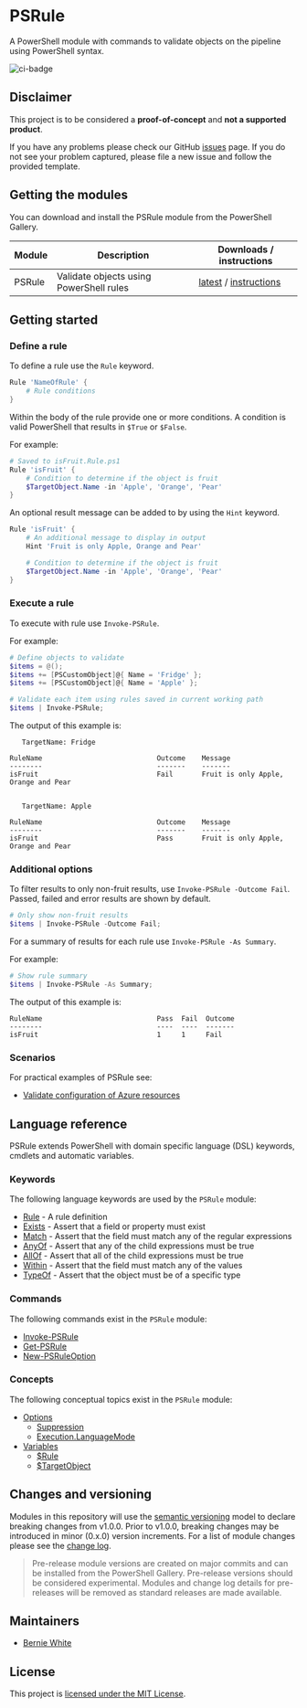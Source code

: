 # PSRule

A PowerShell module with commands to validate objects on the pipeline using PowerShell syntax.

![ci-badge]

## Disclaimer

This project is to be considered a **proof-of-concept** and **not a supported product**.

If you have any problems please check our GitHub [issues](https://github.com/BernieWhite/PSRule/issues) page. If you do not see your problem captured, please file a new issue and follow the provided template.

## Getting the modules

You can download and install the PSRule module from the PowerShell Gallery.

Module | Description | Downloads / instructions
------ | ----------- | ------------------------
PSRule | Validate objects using PowerShell rules | [latest][psg-psrule] / [instructions][install]

## Getting started

### Define a rule

To define a rule use the `Rule` keyword.

```powershell
Rule 'NameOfRule' {
    # Rule conditions
}
```

Within the body of the rule provide one or more conditions. A condition is valid PowerShell that results in `$True` or `$False`.

For example:

```powershell
# Saved to isFruit.Rule.ps1
Rule 'isFruit' {
    # Condition to determine if the object is fruit
    $TargetObject.Name -in 'Apple', 'Orange', 'Pear'
}
```

An optional result message can be added to by using the `Hint` keyword.

```powershell
Rule 'isFruit' {
    # An additional message to display in output
    Hint 'Fruit is only Apple, Orange and Pear'

    # Condition to determine if the object is fruit
    $TargetObject.Name -in 'Apple', 'Orange', 'Pear'
}
```

### Execute a rule

To execute with rule use `Invoke-PSRule`.

For example:

```powershell
# Define objects to validate
$items = @();
$items += [PSCustomObject]@{ Name = 'Fridge' };
$items += [PSCustomObject]@{ Name = 'Apple' };

# Validate each item using rules saved in current working path
$items | Invoke-PSRule;
```

The output of this example is:

```text
   TargetName: Fridge

RuleName                            Outcome    Message
--------                            -------    -------
isFruit                             Fail       Fruit is only Apple, Orange and Pear


   TargetName: Apple

RuleName                            Outcome    Message
--------                            -------    -------
isFruit                             Pass       Fruit is only Apple, Orange and Pear
```

### Additional options

To filter results to only non-fruit results, use `Invoke-PSRule -Outcome Fail`. Passed, failed and error results are shown by default.

```powershell
# Only show non-fruit results
$items | Invoke-PSRule -Outcome Fail;
```

For a summary of results for each rule use `Invoke-PSRule -As Summary`.

For example:

```powershell
# Show rule summary
$items | Invoke-PSRule -As Summary;
```

The output of this example is:

```text
RuleName                            Pass  Fail  Outcome
--------                            ----  ----  -------
isFruit                             1     1     Fail
```

### Scenarios

For practical examples of PSRule see:

- [Validate configuration of Azure resources](docs/scenarios/azure-resources/azure-resources.md)

## Language reference

PSRule extends PowerShell with domain specific language (DSL) keywords, cmdlets and automatic variables.

### Keywords

The following language keywords are used by the `PSRule` module:

- [Rule](docs/keywords/PSRule/en-US/about_PSRule_Keywords.md#rule) - A rule definition
- [Exists](docs/keywords/PSRule/en-US/about_PSRule_Keywords.md#exists) - Assert that a field or property must exist
- [Match](docs/keywords/PSRule/en-US/about_PSRule_Keywords.md#match) - Assert that the field must match any of the regular expressions
- [AnyOf](docs/keywords/PSRule/en-US/about_PSRule_Keywords.md#anyof) - Assert that any of the child expressions must be true
- [AllOf](docs/keywords/PSRule/en-US/about_PSRule_Keywords.md#allof) - Assert that all of the child expressions must be true
- [Within](docs/keywords/PSRule/en-US/about_PSRule_Keywords.md#within) - Assert that the field must match any of the values
- [TypeOf](docs/keywords/PSRule/en-US/about_PSRule_Keywords.md#typeof) - Assert that the object must be of a specific type

### Commands

The following commands exist in the `PSRule` module:

- [Invoke-PSRule](docs/commands/PSRule/en-US/Invoke-PSRule.md)
- [Get-PSRule](docs/commands/PSRule/en-US/Get-PSRule.md)
- [New-PSRuleOption](docs/commands/PSRule/en-US/New-PSRuleOption.md)

### Concepts

The following conceptual topics exist in the `PSRule` module:

- [Options](docs/concepts/PSRule/en-US/about_PSRule_Options.md)
  - [Suppression](docs/concepts/PSRule/en-US/about_PSRule_Options.md#rule-suppression)
  - [Execution.LanguageMode](docs/concepts/PSRule/en-US/about_PSRule_Options.md#language-mode)
- [Variables](docs/concepts/PSRule/en-US/about_PSRule_Variables.md)
  - [$Rule](docs/concepts/PSRule/en-US/about_PSRule_Variables.md#rule)
  - [$TargetObject](docs/concepts/PSRule/en-US/about_PSRule_Variables.md#targetobject)

## Changes and versioning

Modules in this repository will use the [semantic versioning](http://semver.org/) model to declare breaking changes from v1.0.0. Prior to v1.0.0, breaking changes may be introduced in minor (0.x.0) version increments. For a list of module changes please see the [change log](CHANGELOG.md).

> Pre-release module versions are created on major commits and can be installed from the PowerShell Gallery. Pre-release versions should be considered experimental. Modules and change log details for pre-releases will be removed as standard releases are made available.

## Maintainers

- [Bernie White](https://github.com/BernieWhite)

## License

This project is [licensed under the MIT License](LICENSE).

[install]: docs/scenarios/install-instructions.md
[ci-badge]: https://bewhite.visualstudio.com/PSRule/_apis/build/status/PSRule-CI?branchName=master
[psg-psrule]: https://www.powershellgallery.com/packages/PSRule
